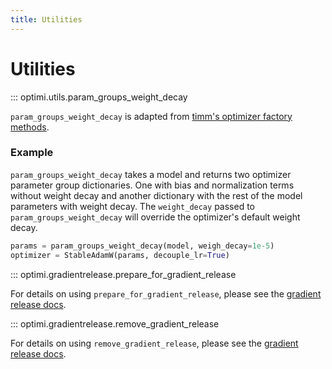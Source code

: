 ```yaml
---
title: Utilities
---
```


# Utilities

::: optimi.utils.param_groups_weight_decay

`param_groups_weight_decay` is adapted from [timm's optimizer factory methods](https://huggingface.co/docs/timm/reference/optimizers#timm.optim.create_optimizer).

### Example

`param_groups_weight_decay` takes a model and returns two optimizer parameter group dictionaries. One with bias and normalization terms without weight decay and another dictionary with the rest of the model parameters with weight decay. The `weight_decay` passed to `param_groups_weight_decay` will override the optimizer's default weight decay.

```python
params = param_groups_weight_decay(model, weigh_decay=1e-5)
optimizer = StableAdamW(params, decouple_lr=True)

```

::: optimi.gradientrelease.prepare_for_gradient_release

For details on using `prepare_for_gradient_release`, please see the [gradient release docs](gradient_release.md).

::: optimi.gradientrelease.remove_gradient_release

For details on using `remove_gradient_release`, please see the [gradient release docs](gradient_release.md).